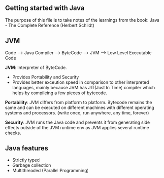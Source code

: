 ## Getting started with Java

The purpose of this file is to take notes of the learnings from the book: Java - The Complete Reference (Herbert Schildt)

## JVM

Code --> Java Compiler --> ByteCode --> JVM --> Low Level Executable Code

**JVM**: Interpreter of ByteCode.

- Provides Portability and Security
- Provides better exceution speed in comparison to other interpreted languages, mainly because JVM has JIT(Just In Time) compiler which helps by compileing a few pieces of bytecode.

**Portability**: JVM differs from platform to platform. Bytecode remains the same and can be executed on different machines with different operating systems and processors. (write once, run anywhere, any time, forever)

**Security**: JVM runs the Java code and prevents it from generating side effects outside of the JVM runtime env as JVM applies several runtime checks.

## Java features

- Strictly typed
- Garbage collection
- Multithreaded (Parallel Programming)
